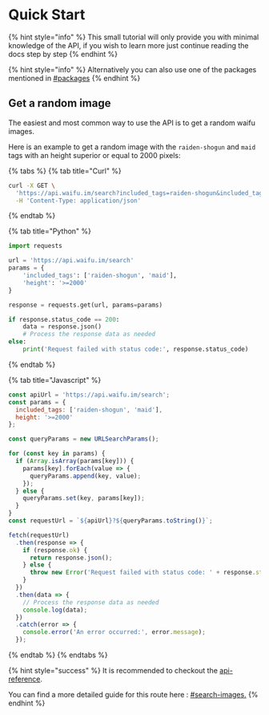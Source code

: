 # Quick Start

{% hint style="info" %}
This small tutorial will only provide you with minimal knowledge of the API, if you wish to learn more just continue reading the docs step by step
{% endhint %}

{% hint style="info" %}
Alternatively you can also use one of the packages mentioned in [#packages](resources.md#packages "mention")
{% endhint %}

## Get a random image

The easiest and most common way to use the API is to get a random waifu images.

Here is an example to get a random image with the `raiden-shogun` and `maid` tags with an height superior or equal to 2000 pixels:

{% tabs %}
{% tab title="Curl" %}
```bash
curl -X GET \
  'https://api.waifu.im/search?included_tags=raiden-shogun&included_tags=maid&height=>=2000' \
  -H 'Content-Type: application/json'
```
{% endtab %}

{% tab title="Python" %}
```python
import requests

url = 'https://api.waifu.im/search'
params = {
    'included_tags': ['raiden-shogun', 'maid'],
    'height': '>=2000'
}

response = requests.get(url, params=params)

if response.status_code == 200:
    data = response.json()
    # Process the response data as needed
else:
    print('Request failed with status code:', response.status_code)

```
{% endtab %}

{% tab title="Javascript" %}
```javascript
const apiUrl = 'https://api.waifu.im/search';
const params = {
  included_tags: ['raiden-shogun', 'maid'],
  height: '>=2000'
};

const queryParams = new URLSearchParams();

for (const key in params) {
  if (Array.isArray(params[key])) {
    params[key].forEach(value => {
      queryParams.append(key, value);
    });
  } else {
    queryParams.set(key, params[key]);
  }
}
const requestUrl = `${apiUrl}?${queryParams.toString()}`;

fetch(requestUrl)
  .then(response => {
    if (response.ok) {
      return response.json();
    } else {
      throw new Error('Request failed with status code: ' + response.status);
    }
  })
  .then(data => {
    // Process the response data as needed
    console.log(data);
  })
  .catch(error => {
    console.error('An error occurred:', error.message);
  });

```
{% endtab %}
{% endtabs %}

{% hint style="success" %}
It is recommended to checkout the [api-reference](reference/api-reference/ "mention").

You can find a more detailed guide for this route here : [#search-images.](reference/api-reference/search.md#search-images. "mention")
{% endhint %}
